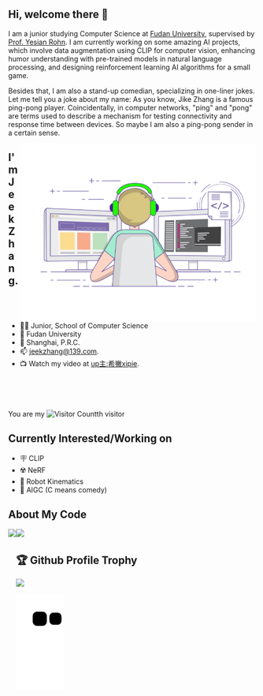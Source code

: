 ## Hi, welcome there 👋

I am a junior studying Computer Science at [Fudan University](https://www.fudan.edu.cn/), supervised by [Prof. Yesian Rohn](https://yesianrohn.github.io/). I am currently working on some amazing AI projects, which involve data augmentation using CLIP for computer vision, enhancing humor understanding with pre-trained models in natural language processing, and designing reinforcement learning AI algorithms for a small game.

Besides that, I am also a stand-up comedian, specializing in one-liner jokes. Let me tell you a joke about my name: As you know, Jike Zhang is a famous ping-pong player. Coincidentally, in computer networks, "ping" and "pong" are terms used to describe a mechanism for testing connectivity and response time between devices. So maybe I am also a ping-pong sender in a certain sense.

<img align="right" top='60' alt="GIF" src="gif3.gif" width="480"/>

## I'm Jeek Zhang.

- 👨‍🎓 Junior, School of Computer Science
- 🥚 Fudan University
- 🏫 Shanghai, P.R.C.
- 📫 [jeekzhang@139.com](mailto:jeekzhang@139.com).
- 📺 Watch my video at [up主:希撇xipie](https://space.bilibili.com/225946390).

</br>
</br>
</br>

You are my ![Visitor Count](https://profile-counter.glitch.me/jeekzhang/count.svg)th visitor


## Currently Interested/Working on
- 🪧 CLIP
- ☢️ NeRF
- 🤖 Robot Kinematics
- 🥰 AIGC (C means comedy)  
## About My Code


<div>
    <img height="165" align="left" src="https://github-readme-stats.vercel.app/api?username=jeekzhang&theme=calm&show_icons=true" />
    <img src="https://github-readme-stats.vercel.app/api/top-langs/?username=jeekzhang&hide=VHDL&theme=calm&langs_count=6&layout=compact" />
</div> 



## 🏆 Github Profile Trophy
<img src="https://github-profile-trophy.vercel.app/?username=jeekzhang&column=8"/>


![commit-snake](https://raw.githubusercontent.com/jeekzhang/jeekzhang/output/github-contribution-grid-snake.svg)
